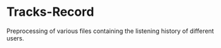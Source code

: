 # Tracks-Record
Preprocessing of various files containing the listening history of different users.
